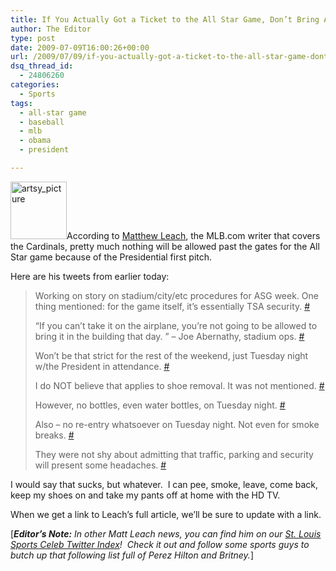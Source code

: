 ```yaml
---
title: If You Actually Got a Ticket to the All Star Game, Don’t Bring Anything
author: The Editor
type: post
date: 2009-07-09T16:00:26+00:00
url: /2009/07/09/if-you-actually-got-a-ticket-to-the-all-star-game-dont-bring-anything/
dsq_thread_id:
  - 24806260
categories:
  - Sports
tags:
  - all-star game
  - baseball
  - mlb
  - obama
  - president

---
```

[<img class="size-full wp-image-815 alignright" title="artsy_picture" src="http://punchingkitty.com/wp-content/uploads/2009/07/artsy_picture.gif" alt="artsy_picture" width="90" height="92" />][1]According to [Matthew Leach][2], the MLB.com writer that covers the Cardinals, pretty much nothing will be allowed past the gates for the All Star game because of the Presidential first pitch.

Here are his tweets from earlier today:

> Working on story on stadium/city/etc procedures for ASG week. One thing mentioned: for the game itself, it&#8217;s essentially TSA security. [#][3]
> 
> &#8220;If you can&#8217;t take it on the airplane, you&#8217;re not going to be allowed to bring it in the building that day. &#8221; &#8211; Joe Abernathy, stadium ops. [#][4]
> 
> Won&#8217;t be that strict for the rest of the weekend, just Tuesday night w/the President in attendance. [#][5]
> 
> I do NOT believe that applies to shoe removal. It was not mentioned. [#][6]
> 
> [][6]However, no bottles, even water bottles, on Tuesday night. [#][7]
> 
> [][7]Also &#8211; no re-entry whatsoever on Tuesday night. Not even for smoke breaks. [#][8]
> 
> [][8]They were not shy about admitting that traffic, parking and security will present some headaches. [#][9]

[][9]I would say that sucks, but whatever.  I can pee, smoke, leave, come back, keep my shoes on and take my pants off at home with the HD TV.

When we get a link to Leach&#8217;s full article, we&#8217;ll be sure to update with a link.

[_**Editor&#8217;s Note:** In other Matt Leach news, you can find him on our_ [_St. Louis Sports Celeb Twitter Index_][10]_!  Check it out and follow some sports guys to butch up that following list full of Perez Hilton and Britney._]

 [1]: http://punchingkitty.com/wp-content/uploads/2009/07/artsy_picture.gif
 [2]: http://twitter.com/MatthewHLeach
 [3]: http://twitter.com/MatthewHLeach/status/2539043664
 [4]: http://twitter.com/MatthewHLeach/status/2539053195
 [5]: http://twitter.com/MatthewHLeach/status/2539058916
 [6]: http://twitter.com/MatthewHLeach/status/2539102810
 [7]: http://twitter.com/MatthewHLeach/status/2539109409
 [8]: http://twitter.com/MatthewHLeach/status/2539147428
 [9]: http://twitter.com/MatthewHLeach/status/2539206471
 [10]: http://punchingkitty.com/2009/07/08/an-index-st-louis-sports-stars-on-twitter/